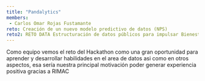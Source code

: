 ```yaml
---
title: "Pandalytics"
members:
 - Carlos Omar Rojas Fustamante
reto: Creación de un nuevo modelo predictivo de datos (NPS)
reto2: RETO DATA Estructuración de datos públicos para impulsar Bienestar
---
```


Como equipo vemos el reto del Hackathon como una gran oportunidad para aprender y desarrollar habilidades en el area de datos asi como en otros aspectos, esa sería nuestra principal motivación poder generar experiencia positiva gracias a RIMAC
